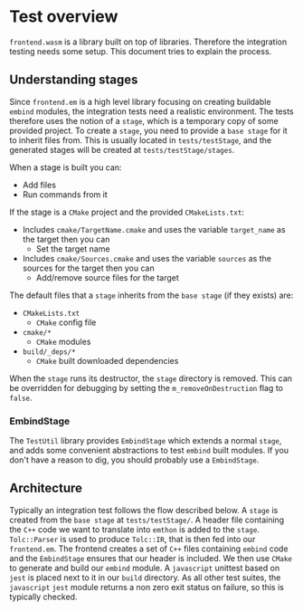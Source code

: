 # Test overview #

`frontend.wasm` is a library built on top of libraries. Therefore the integration testing needs some setup. This document tries to explain the process.

## Understanding stages ##

Since `frontend.em` is a high level library focusing on creating buildable `embind` modules, the integration tests need a realistic environment. The tests therefore uses the notion of a `stage`, which is a temporary copy of some provided project. To create a `stage`, you need to provide a `base stage` for it to inherit files from. This is usually located in `tests/testStage`, and the generated stages will be created at `tests/testStage/stages`.

When a stage is built you can:

* Add files
* Run commands from it

If the stage is a `CMake` project and the provided `CMakeLists.txt`:

* Includes `cmake/TargetName.cmake` and uses the variable `target_name` as the target then you can
    * Set the target name
* Includes `cmake/Sources.cmake` and uses the variable `sources` as the sources for the target then you can
    * Add/remove source files for the target

The default files that a `stage` inherits from the `base stage` (if they exists) are:

* `CMakeLists.txt`
    - `CMake` config file
* `cmake/*`
    - `CMake` modules
* `build/_deps/*`
    - `CMake` built downloaded dependencies

When the `stage` runs its destructor, the `stage` directory is removed. This can be overridden for debugging by setting the `m_removeOnDestruction` flag to `false`.

### EmbindStage ###

The `TestUtil` library provides `EmbindStage` which extends a normal `stage`, and adds some convenient abstractions to test `embind` built modules. If you don't have a reason to dig, you should probably use a `EmbindStage`.

## Architecture ##

Typically an integration test follows the flow described below. A `stage` is created from the `base stage` at `tests/testStage/`. A header file containing the `C++` code we want to translate into `emthon` is added to the `stage`. `Tolc::Parser` is used to produce `Tolc::IR`, that is then fed into our `frontend.em`. The frontend creates a set of `C++` files containing `embind` code and the `EmbindStage` ensures that our header is included. We then use `CMake` to generate and build our `embind` module. A `javascript` unittest based on `jest` is placed next to it in our `build` directory. As all other test suites, the `javascript` `jest` module returns a non zero exit status on failure, so this is typically checked.
